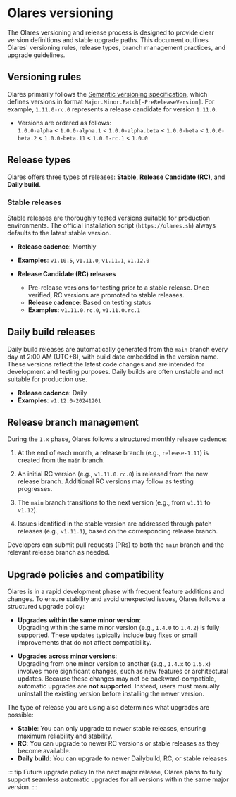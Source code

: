 # Olares versioning

The Olares versioning and release process is designed to provide clear version definitions and stable upgrade paths. This document outlines Olares' versioning rules, release types, branch management practices, and upgrade guidelines.

## Versioning rules

Olares primarily follows the [Semantic versioning specification](https://semver.org/), which defines versions in format `Major.Minor.Patch[-PreReleaseVersion]`. For example, `1.11.0-rc.0` represents a release candidate for version `1.11.0`.
- Versions are ordered as follows:  
  `1.0.0-alpha` < `1.0.0-alpha.1` < `1.0.0-alpha.beta` < `1.0.0-beta` < `1.0.0-beta.2` < `1.0.0-beta.11` < `1.0.0-rc.1` < `1.0.0`


## Release types

Olares offers three types of releases: **Stable**, **Release Candidate (RC)**, and **Daily build**.

### Stable releases
Stable releases are thoroughly tested versions suitable for production environments. The official installation script (`https://olares.sh`) always defaults to the latest stable version.
 - **Release cadence**: Monthly
 - **Examples**: `v1.10.5`, `v1.11.0`, `v1.11.1`, `v1.12.0`

- **Release Candidate (RC) releases**
  - Pre-release versions for testing prior to a stable release. Once verified, RC versions are promoted to stable releases.
  - **Release cadence**: Based on testing status
  - **Examples**: `v1.11.0.rc.0`, `v1.11.0.rc.1`

## Daily build releases
Daily build releases are automatically generated from the `main` branch every day at 2:00 AM (UTC+8), with build date embedded in the version name. These versions reflect the latest code changes and are intended for development and testing purposes. Daily builds are often unstable and not suitable for production use.

- **Release cadence**: Daily
- **Examples**: `v1.12.0-20241201`

## Release branch management

During the `1.x` phase, Olares follows a structured monthly release cadence:

1. At the end of each month, a release branch (e.g., `release-1.11`) is created from the `main` branch.

2. An initial RC version (e.g., `v1.11.0.rc.0`) is released from the new release branch. Additional RC versions may follow as testing progresses.

3. The `main` branch transitions to the next version (e.g., from `v1.11` to `v1.12`).

4. Issues identified in the stable version are addressed through patch releases (e.g., `v1.11.1`), based on the corresponding release branch.

Developers can submit pull requests (PRs) to both the `main` branch and the relevant release branch as needed.

## Upgrade policies and compatibility

Olares is in a rapid development phase with frequent feature additions and changes. To ensure stability and avoid unexpected issues, Olares follows a structured upgrade policy:
- **Upgrades within the same minor version**:  
   Upgrading within the same minor version (e.g., `1.4.0` to `1.4.2`) is fully supported. These updates typically include bug fixes or small improvements that do not affect compatibility.

- **Upgrades across minor versions**:  
   Upgrading from one minor version to another (e.g., `1.4.x` to `1.5.x`) involves more significant changes, such as new features or architectural updates. Because these changes may not be backward-compatible, automatic upgrades are **not supported**. Instead, users must manually uninstall the existing version before installing the newer version.

The type of release you are using also determines what upgrades are possible:
 - **Stable**: You can only upgrade to newer stable releases, ensuring maximum reliability and stability.
 - **RC**: You can upgrade to newer RC versions or stable releases as they become available.
 - **Daily build**: You can upgrade to newer Dailybuild, RC, or stable releases.

::: tip Future upgrade policy
In the next major release, Olares plans to fully support seamless automatic upgrades for all versions within the same major version.
:::
